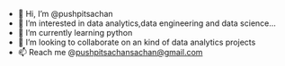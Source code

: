 - 👋 Hi, I’m @pushpitsachan
- 👀 I’m interested in data analytics,data engineering and data science...
- 🌱 I’m currently learning python
- 💞️ I’m looking to collaborate on an kind of data analytics projects
- 📫 Reach me @pushpitsachansachan@gmail.com
 

<!---
pushpitsachan/pushpitsachan is a ✨ special ✨ repository because its `README.md` (this file) appears on your GitHub profile.
You can click the Preview link to take a look at your changes.
--->
